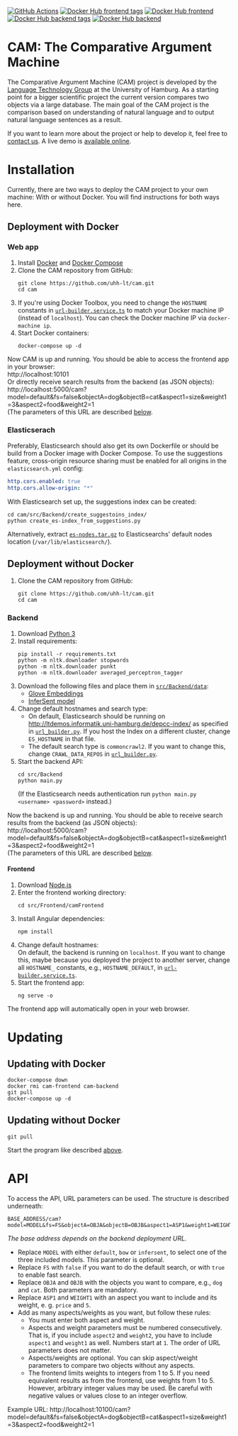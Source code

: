 [![GitHub Actions](https://img.shields.io/github/workflow/status/webis-de/cam/Docker%20build?style=flat-square)](https://github.com/webis-de/cam/actions?query=workflow%3A%22Docker+build%22)
[![Docker Hub frontend tags](https://img.shields.io/docker/v/webis/cam-frontend?style=flat-square&label=frontend+version)](https://hub.docker.com/repository/docker/webis/cam-frontend/tags)
[![Docker Hub frontend](https://img.shields.io/docker/pulls/webis/cam-frontend?style=flat-square&label=frontend+pulls)](https://hub.docker.com/repository/docker/webis/cam-frontend)
[![Docker Hub backend tags](https://img.shields.io/docker/v/webis/cam-backend?style=flat-square&label=backend+version)](https://hub.docker.com/repository/docker/webis/cam-backend/tags)
[![Docker Hub backend](https://img.shields.io/docker/pulls/webis/cam-backend?style=flat-square&label=backend+pulls)](https://hub.docker.com/repository/docker/webis/cam-backend)

# CAM: The Comparative Argument Machine

The Comparative Argument Machine (CAM) project is developed by the [Language Technology Group](https://www.inf.uni-hamburg.de/en/inst/ab/lt/home.html) at the University of Hamburg.
As a starting point for a bigger scientific project the current version compares two objects via a large database.
The main goal of the CAM project is the comparison based on understanding of natural language and to output natural language sentences as a result.

If you want to learn more about the project or help to develop it, feel free to [contact us](https://www.inf.uni-hamburg.de/en/inst/ab/lt/home/directions.html).
A live demo is [available online](http://ltdemos.informatik.uni-hamburg.de/cam/).

# Installation

Currently, there are two ways to deploy the CAM project to your own machine:
With or without Docker.
You will find instructions for both ways here.

## Deployment with Docker

### Web app

1. Install [Docker](https://docs.docker.com/install/) and [Docker Compose](https://docs.docker.com/compose/install/)
1. Clone the CAM repository from GitHub:
      ```shell script
      git clone https://github.com/uhh-lt/cam.git
      cd cam
      ```
1. If you're using Docker Toolbox, you need to change the `HOSTNAME` constants in [`url-builder.service.ts`](/src/Frontend/camFrontend/src/app/services/url-builder.service.ts) to match your Docker machine IP (instead of `localhost`).
     You can check the Docker machine IP via `docker-machine ip`.
1. Start Docker containers:
    ```shell script
    docker-compose up -d
    ```

Now CAM is up and running.
You should be able to access the frontend app in your browser:  
http://localhost:10101  
Or directly receive search results from the backend (as JSON objects):  
http://localhost:5000/cam?model=default&fs=false&objectA=dog&objectB=cat&aspect1=size&weight1=3&aspect2=food&weight2=1  
(The parameters of this URL are described [below](#API).


### Elasticserach

Preferably, Elasticsearch should also get its own Dockerfile or should be build from a Docker image with Docker Compose.
To use the suggestions feature, cross-origin resource sharing must be enabled for all origins in the `elasticsearch.yml` config:
```yaml
http.cors.enabled: true
http.cors.allow-origin: "*"
```

With Elasticsearch set up, the suggestions index can be created:
```shell script
cd cam/src/Backend/create_suggestoins_index/
python create_es-index_from_suggestions.py
```
Alternatively, extract [`es-nodes.tar.gz`](es-nodes.tar.gz) to Elasticsearchs' default nodes location (`/var/lib/elasticsearch/`).

## Deployment without Docker

1. Clone the CAM repository from GitHub:
    ```shell script
    git clone https://github.com/uhh-lt/cam.git
    cd cam
    ```

### Backend

1. Download [Python 3](https://www.python.org/downloads)
1. Install requirements:
    ```shell script
    pip install -r requirements.txt
    python -m nltk.downloader stopwords
    python -m nltk.downloader punkt
    python -m nltk.downloader averaged_perceptron_tagger
    ```
1. Download the following files and place them in [`src/Backend/data`](src/Backend/data):
    - [Glove Embeddings](http://nlp.stanford.edu/data/glove.840B.300d.zip)
    - [InferSent model](https://s3.amazonaws.com/senteval/infersent/infersent.allnli.pickle)
1. Change default hostnames and search type:
    - On default, Elasticsearch should be running on http://ltdemos.informatik.uni-hamburg.de/depcc-index/ as specified in [`url_builder.py`](src/Backend/utils/url_builder.py).
        If you host the Index on a different cluster, change `ES_HOSTNAME` in that file.
    - The default search type is `commoncrawl2`.
        If you want to change this, change `CRAWL_DATA_REPOS` in [`url_builder.py`](src/Backend/utils/url_builder.py).
1. Start the backend API:
    ```shell script
    cd src/Backend
    python main.py
    ```
   (If the Elasticsearch needs authentication run `python main.py <username> <password>` instead.)

Now the backend is up and running.
You should be able to receive search results from the backend (as JSON objects):  
http://localhost:5000/cam?model=default&fs=false&objectA=dog&objectB=cat&aspect1=size&weight1=3&aspect2=food&weight2=1  
(The parameters of this URL are described [below](#API).

#### Frontend

1. Download [Node.js](https://nodejs.org/en/download/current/)
1. Enter the frontend working directory:
    ```shell script
    cd src/Frontend/camFrontend
    ```
1. Install Angular dependencies:
    ```shell script
    npm install
    ```
1. Change default hostnames:  
    On default, the backend is running on `localhost`.
    If you want to change this, maybe because you deployed the project to another server, change all `HOSTNAME_` constants, e.g., `HOSTNAME_DEFAULT`, in [`url-builder.service.ts`](src/Frontend/camFrontend/src/app/services/url-builder.service.ts).
1. Start the frontend app:
    ```shell script
    ng serve -o
    ```

The frontend app will automatically open in your web browser.

# Updating

## Updating with Docker
```shell script
docker-compose down
docker rmi cam-frontend cam-backend
git pull
docker-compose up -d
```

## Updating without Docker
```shell script
git pull
```

Start the program like described [above](#installation).

# API

To access the API, URL parameters can be used.
The structure is described underneath:

```
BASE_ADDRESS/cam?model=MODEL&fs=FS&objectA=OBJA&objectB=OBJB&aspect1=ASP1&weight1=WEIGHT1
```

 _The base address depends on the backend deployment URL._

- Replace `MODEL` with either `default`, `bow` or `infersent`, to select one of the three included models.
    This parameter is optional.
- Replace `FS` with `false` if you want to do the default search, or with `true` to enable fast search.
- Replace `OBJA` and `OBJB` with the objects you want to compare, e.g., `dog` and `cat`.
    Both parameters are mandatory.
- Replace `ASP1` and `WEIGHT1` with an aspect you want to include and its weight, e. g. `price` and `5`.
- Add as many aspects/weights as you want, but follow these rules:
    - You must enter both aspect and weight.
    - Aspects and weight parameters must be numbered consecutively. That is, if you include `aspect2` and `weight2`, you have to include `aspect1` and `weight1` as well.
        Numbers start at `1`.
        The order of URL parameters does not matter.
    - Aspects/weights are optional. You can skip aspect/weight parameters to compare two objects without any aspects.
    - The frontend limits weights to integers from 1 to 5.
        If you need equivalent results as from the frontend, use weights from 1 to 5.
        However, arbitrary integer values may be used.
        Be careful with negative values or values close to an integer overflow.

Example URL:
http://localhost:10100/cam?model=default&fs=false&objectA=dog&objectB=cat&aspect1=size&weight1=3&aspect2=food&weight2=1
